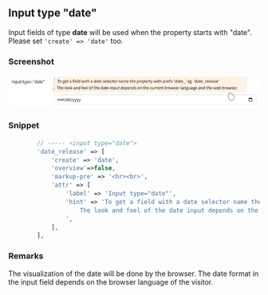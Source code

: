 ## Input type "date"

Input fields of type **date** will be used when the property starts with "date".
Please set `'create' => 'date'` too.

### Screenshot

![alt text](../../../images/input_date.png)

### Snippet

```php
        // ----- <input type="date">
        'date_release' => [
            'create' => 'date', 
            'overview'=>false,
            'markup-pre' => '<hr><br>',
            'attr' => [
                'label' => 'Input type="date"',
                'hint' => 'To get a field with a date selector name the property with prefix \'date_\' eg. \'date_release\'<br>
                    The look and feel of the date input depends on the current browser language and the web browser.
                ',
            ],
        ],

```

### Remarks

The visualization of the date will be done by the browser. The date format in the input field depends on the browser language of the visitor.
